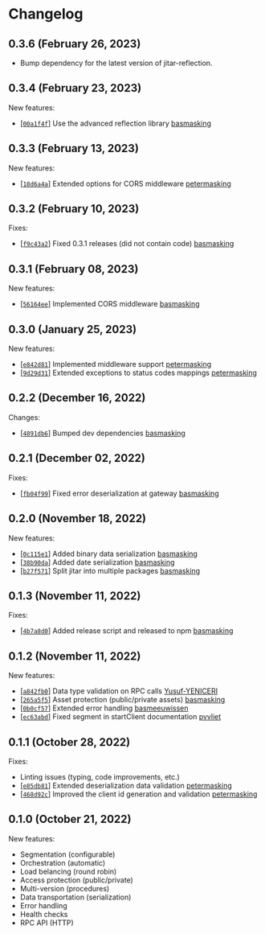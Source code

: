 
# Changelog

## 0.3.6 (February 26, 2023)

- Bump dependency for the latest version of jitar-reflection.

## 0.3.4 (February 23, 2023)

New features:
- \[[`00a1f4f`](https://github.com/MaskingTechnology/jitar/commit/00a1f4f)] Use the advanced reflection library [basmasking](https://github.com/MaskingTechnology/jitar/pull/168)

## 0.3.3 (February 13, 2023)

New features:
- \[[`18d6a4a`](https://github.com/MaskingTechnology/jitar/commit/18d6a4a)] Extended options for CORS middleware [petermasking](https://github.com/MaskingTechnology/jitar/pull/133)

## 0.3.2 (February 10, 2023)

Fixes:
- \[[`f9c43a2`](https://github.com/MaskingTechnology/jitar/commit/f9c43a2)] Fixed 0.3.1 releases (did not contain code) [basmasking](https://github.com/MaskingTechnology/jitar/commit/f9c43a2)

## 0.3.1 (February 08, 2023)

New features:
- \[[`56164ee`](https://github.com/MaskingTechnology/jitar/commit/56164ee)] Implemented CORS middleware [basmasking](https://github.com/MaskingTechnology/jitar/pull/131)

## 0.3.0 (January 25, 2023)

New features:
- \[[`e842d81`](https://github.com/MaskingTechnology/jitar/commit/e842d81)] Implemented middleware support [petermasking](https://github.com/MaskingTechnology/jitar/pull/117)
- \[[`9d29d31`](https://github.com/MaskingTechnology/jitar/commit/9d29d31)] Extended exceptions to status codes mappings [petermasking](https://github.com/MaskingTechnology/jitar/pull/118)

## 0.2.2 (December 16, 2022)

Changes:
- \[[`4891db6`](https://github.com/MaskingTechnology/jitar/commit/4891db6)] Bumped dev dependencies [basmasking](https://github.com/MaskingTechnology/jitar/pull/89)

## 0.2.1 (December 02, 2022)

Fixes:
- \[[`fb04f99`](https://github.com/MaskingTechnology/jitar/commit/fb04f99)] Fixed error deserialization at gateway [basmasking](https://github.com/MaskingTechnology/jitar/pull/69)

## 0.2.0 (November 18, 2022)

New features:
- \[[`0c115e1`](https://github.com/MaskingTechnology/jitar/commit/0c115e1)] Added binary data serialization [basmasking](https://github.com/MaskingTechnology/jitar/pull/56)
- \[[`38b90da`](https://github.com/MaskingTechnology/jitar/commit/38b90da)] Added date serialization [basmasking](https://github.com/MaskingTechnology/jitar/pull/58)
- \[[`b27f571`](https://github.com/MaskingTechnology/jitar/commit/b27f571)] Split jitar into multiple packages [basmasking](https://github.com/MaskingTechnology/jitar/pull/60)

## 0.1.3 (November 11, 2022)

Fixes:
- \[[`4b7a8d0`](https://github.com/MaskingTechnology/jitar/commit/4b7a8d0)] Added release script and released to npm [basmasking](https://github.com/BasMasking)

## 0.1.2 (November 11, 2022)

New features:
- \[[`a842fb0`](https://github.com/MaskingTechnology/jitar/commit/a842fb0)] Data type validation on RPC calls [Yusuf-YENICERI](https://github.com/MaskingTechnology/jitar/pull/44)
- \[[`265a5f5`](https://github.com/MaskingTechnology/jitar/commit/265a5f5)] Asset protection (public/private assets) [basmasking](https://github.com/MaskingTechnology/jitar/pull/48)
- \[[`0b0cf57`](https://github.com/MaskingTechnology/jitar/commit/0b0cf57)] Extended error handling [basmeeuwissen](https://github.com/MaskingTechnology/jitar/pull/53)
- \[[`ec63abd`](https://github.com/MaskingTechnology/jitar/commit/ec63abd)] Fixed segment in startClient documentation [pvvliet](https://github.com/MaskingTechnology/jitar/pull/54)

## 0.1.1 (October 28, 2022)

Fixes:
- Linting issues (typing, code improvements, etc.)
- \[[`e85db81`](https://github.com/MaskingTechnology/jitar/commit/e85db81)] Extended deserialization data validation [petermasking](https://github.com/MaskingTechnology/jitar/pull/24)
- \[[`468d92c`](https://github.com/MaskingTechnology/jitar/commit/468d92c)] Improved the client id generation and validation [petermasking](https://github.com/MaskingTechnology/jitar/pull/22)

## 0.1.0 (October 21, 2022)

New features:
- Segmentation (configurable)
- Orchestration (automatic)
- Load belancing (round robin)
- Access protection (public/private)
- Multi-version (procedures)
- Data transportation (serialization)
- Error handling
- Health checks
- RPC API (HTTP)
